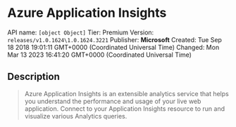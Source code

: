 # Azure Application Insights
API name: `[object Object]`
Tier: Premium
Version: `releases/v1.0.1624\1.0.1624.3221`
Publisher: **Microsoft**
Created: Tue Sep 18 2018 19:01:11 GMT+0000 (Coordinated Universal Time)
Changed: Mon Mar 13 2023 16:41:20 GMT+0000 (Coordinated Universal Time)

## Description
> Azure Application Insights is an extensible analytics service that helps you understand the performance and usage of your live web application. Connect to your Application Insights resource to run and visualize various Analytics queries.
